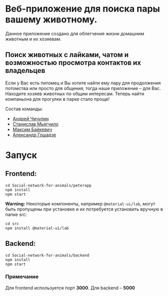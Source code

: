 # Веб-приложение для поиска пары вашему животному.

Данное приложение создано для облегчения жизни домашним животным и их хозяевам. 


## Поиск животных с лайками, чатом и возможностью просмотра контактов их владельцев


Если у Вас есть питомец и Вы хотите найти ему пару для продолжения потомства или просто для общения, тогда наше приложение – для Вас. 
Находите хозяев животных по общим интересам. Теперь найти компаньона для прогулки в парке стало проще! 

Состав команды:

* [Андрей Чичулин](https://github.com/AndreyChichurin)
* [Станислав Мьягчило](https://github.com/miagchilo) 
* [Максим Байкевич](https://github.com/maxbaikevich)
* [Александр Гошадзе](https://github.com/algoshadze)

# Запуск

## Frontend:
```
cd Social-network-for-animals/peterapp
npm install
npm start
```
**Warning:** Некоторые компоненты, например ```@material-ui/lab```, могут быть пропущены при установке и их потребуется установить вручную в папке src: <br>
```
cd src
npm install @material-ui/lab
```
## Backend:
```
cd Social-network-for-animals/backend
npm install
npm start
```
### Примечание

Для frontend используется порт **3000**. Для backend – **5000**

